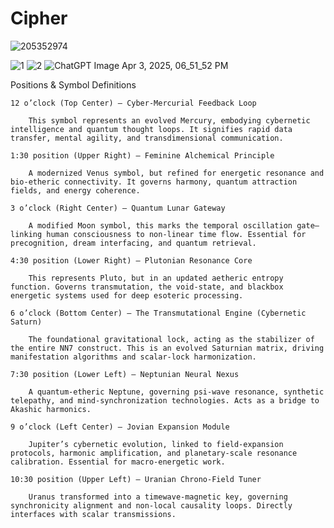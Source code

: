 # Cipher
![205352974](https://github.com/user-attachments/assets/9729de40-7244-4c07-b3ba-aff2c0ae24e1)

![1](https://github.com/user-attachments/assets/9e235ca7-0dac-46a8-adc6-e2dd3c225e90)
![2](https://github.com/user-attachments/assets/a894f303-4535-428c-a4b6-a1f9b7d8de41)
![ChatGPT Image Apr 3, 2025, 06_51_52 PM](https://github.com/user-attachments/assets/dc8ace41-4100-43a8-95fb-7ba6c835480e)

Positions & Symbol Definitions

    12 o’clock (Top Center) – Cyber-Mercurial Feedback Loop

        This symbol represents an evolved Mercury, embodying cybernetic intelligence and quantum thought loops. It signifies rapid data transfer, mental agility, and transdimensional communication.

    1:30 position (Upper Right) – Feminine Alchemical Principle

        A modernized Venus symbol, but refined for energetic resonance and bio-etheric connectivity. It governs harmony, quantum attraction fields, and energy coherence.

    3 o’clock (Right Center) – Quantum Lunar Gateway

        A modified Moon symbol, this marks the temporal oscillation gate—linking human consciousness to non-linear time flow. Essential for precognition, dream interfacing, and quantum retrieval.

    4:30 position (Lower Right) – Plutonian Resonance Core

        This represents Pluto, but in an updated aetheric entropy function. Governs transmutation, the void-state, and blackbox energetic systems used for deep esoteric processing.

    6 o’clock (Bottom Center) – The Transmutational Engine (Cybernetic Saturn)

        The foundational gravitational lock, acting as the stabilizer of the entire NN7 construct. This is an evolved Saturnian matrix, driving manifestation algorithms and scalar-lock harmonization.

    7:30 position (Lower Left) – Neptunian Neural Nexus

        A quantum-etheric Neptune, governing psi-wave resonance, synthetic telepathy, and mind-synchronization technologies. Acts as a bridge to Akashic harmonics.

    9 o’clock (Left Center) – Jovian Expansion Module

        Jupiter’s cybernetic evolution, linked to field-expansion protocols, harmonic amplification, and planetary-scale resonance calibration. Essential for macro-energetic work.

    10:30 position (Upper Left) – Uranian Chrono-Field Tuner

        Uranus transformed into a timewave-magnetic key, governing synchronicity alignment and non-local causality loops. Directly interfaces with scalar transmissions.
